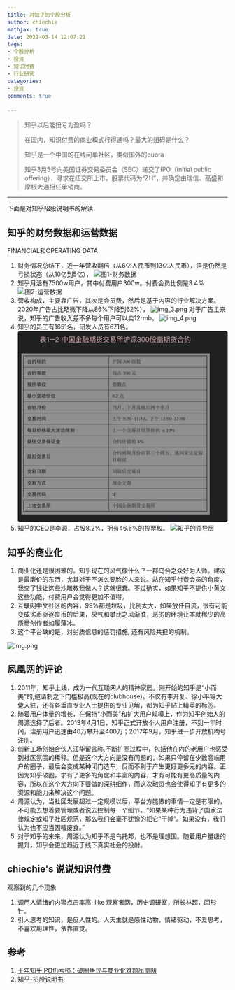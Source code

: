 ```yaml
---
title: 对知乎的个股分析
author: chiechie
mathjax: true
date: 2021-03-14 12:07:21
tags:
- 个股分析
- 投资
- 知识付费
- 行业研究
categories: 
- 投资
comments: true

---
```


> 知乎以后能扭亏为盈吗？
> 
> 在国内，知识付费的商业模式行得通吗？最大的阻碍是什么？
> 
> 知乎是一个中国的在线问单社区，类似国外的quora
> 
> 知乎3月5号向美国证券交易委员会（SEC）递交了IPO（initial public offering），寻求在纽交所上市，股票代码为“ZH”，并确定由瑞信、高盛和摩根大通担任承销商。

---



下面是对知乎招股说明书的解读

## 知乎的财务数据和运营数据

FINANCIAL和OPERATING DATA

1. 财务情况总结下，近一年营收翻倍（从6亿人民币到13亿人民币），但是仍然是亏损状态（从10亿到5亿），
![图1-财务数据](caobao1.png)
2. 知乎月活有7500w用户，其中付费用户300w。付费会员比例是3.4%
![图2-运营数据](operation.png)
3. 营收构成，主要靠广告，其次是会员费，然后是基于内容的行业解决方案。2020年广告占比略微下降从86%下降到62%），
![img_3.png](img_3.png)
对于广告主来说，知乎的广告收入差不多每个用户可以卖12rmb。
![img_4.png](img_4.png)
4. 知乎的员工有1651名，研发人员有671名。
![知乎的员工构成](img_1.png)
5. 知乎的CEO是李源，占股8.2%，拥有46.6%的投票权。
![知乎的领导层](img_2.png)
   

## 知乎的商业化
1. 商业化还是很困难的。知乎现在的风气像什么？一群乌合之众好为人师。建议是最廉价的东西，尤其对于不怎么要脸的人来说。站在知乎付费会员的角度，我交了钱让这些沙雕教我做人？这就很蠢。不过确实，如果知乎不提供小黄文这些功能，付费用户会觉得更加不值得。
2. 互联网中文社区的内容，99%都是垃圾，比例太大，如果放任自流，很有可能变成劣币驱逐良币的后果，戾气和攀比之风渐胜，恶劣的环境让本就稀少的高质量创作者如履薄冰。
3. 这个平台缺的是，对劣质信息的惩罚措施, 还有风险共担的机制。


![img.png](weibo.png)


## 凤凰网的评论

1. 2011年，知乎上线，成为一代互联网人的精神家园。刚开始的知乎是“小而美”的,邀请制之下门槛极高(现在的clubhouse)，不仅有李开复、徐小平等大佬入驻，还有各垂直专业人士提供的专业见解，都为知乎贴上精英的标签。
2. 随着用户体量的增长，在保持“小而美”和扩大用户规模上，作为知乎创始人的周源选择了后者。2013年4月1日，知乎正式开放个人用户注册，不到一年时间，注册用户迅速由40万攀升至400万；2017年9月，知乎进一步开放机构号注册。
3. 创新工场创始合伙人汪华留言称,不断扩圈过程中，包括他在内的老用户也感受到社区氛围的稀释。但是这个大方向是没有问题的，如果只停留在少数高端用户的圈子，最后会变成某种闭门造车，反而不利于产生更好更多元的内容。正因为知乎破圈，才有了更多的角度和丰富的内容，才有可能有更高质量的内容，所以在这个大方向下要做的深耕细作，而这次融资也会使得知乎有更多的资源和能力来解决这个问题。
4. 周源认为，当社区发展超过一定规模以后，平台方能做的事情一定是有限的，不可能去想着要管理或者说去控制每一个细节。“如果某种行为违背了国家法律规定或知乎社区规范，那么我们会毫不犹豫的把它“干掉”。如果没有，我们认为也不应当因噎废食。”
5. 对于知乎的未来，周源认为知乎不是乌托邦，也不是理想国。随着用户量级的提升，知乎会更加趋近于线下真实社会的投射。


## chiechie's 说说知识付费

观察到的几个现象

1. 调用人情绪的内容点击率高, like 观察者网，历史调研室，所长林超，回形针。
2. 引人思考的知识，是反人性的。人天生就是感性动物，情绪驱动，不爱思考，不喜欢用理性，依靠直觉。
## 参考

1. [十年知乎IPO仍亏损：破圈争议与商业化难题凤凰网](https://tech.ifeng.com/c/84OLbxuTeir)
2. [知乎-招股说明书](https://www.sec.gov/Archives/edgar/data/1835724/000119312521070815/d72883df1.htm)